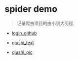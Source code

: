 # spider demo

> 记录爬虫项目的由小到大历程

* [login_github](login_github/login_github.py)

* [qiushi_text](qiushi/text/qiushi_text.py)

* [qiushi_pic](qiushi/pic/qiushi_pic.py)

